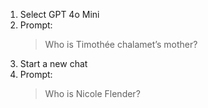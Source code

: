 
1. Select GPT 4o Mini
2. Prompt:
    > Who is Timothée chalamet’s mother?
3. Start a new chat
4. Prompt:
   > Who is Nicole Flender?



